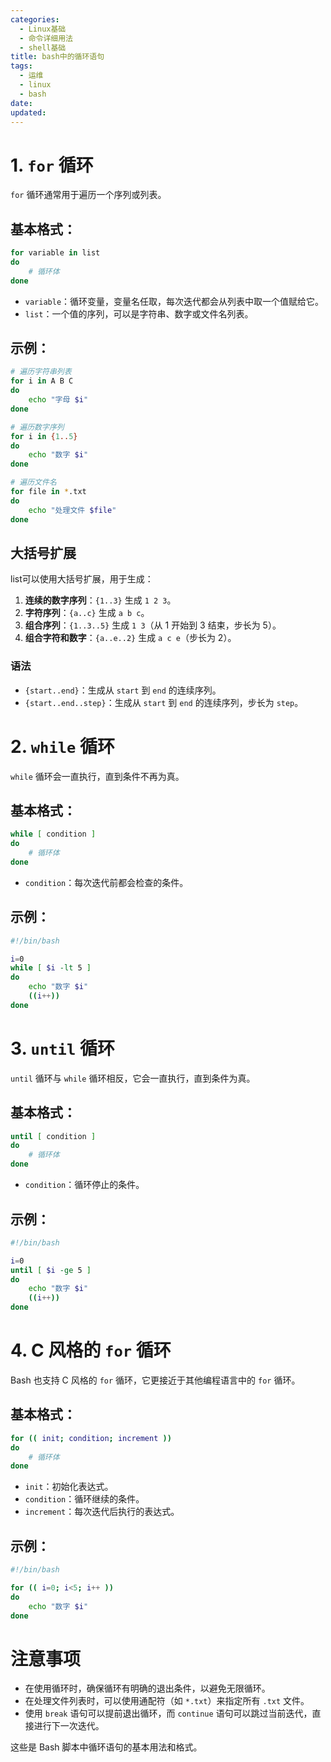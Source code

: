 ```yaml
---
categories:
  - Linux基础
  - 命令详细用法
  - shell基础
title: bash中的循环语句
tags:
  - 运维
  - linux
  - bash
date:
updated:
---
```


# 1. `for` 循环

`for` 循环通常用于遍历一个序列或列表。

## 基本格式：

```bash
for variable in list
do
    # 循环体
done
```

- `variable`：循环变量，变量名任取，每次迭代都会从列表中取一个值赋给它。
- `list`：一个值的序列，可以是字符串、数字或文件名列表。

## 示例：

```bash
# 遍历字符串列表
for i in A B C
do
    echo "字母 $i"
done

# 遍历数字序列
for i in {1..5}
do
    echo "数字 $i"
done

# 遍历文件名
for file in *.txt
do
    echo "处理文件 $file"
done
```

## 大括号扩展

list可以使用大括号扩展，用于生成：

1. **连续的数字序列**：`{1..3}` 生成 `1 2 3`。
2. **字符序列**：`{a..c}` 生成 `a b c`。
3. **组合序列**：`{1..3..5}` 生成 `1 3`（从 1 开始到 3 结束，步长为 5）。
4. **组合字符和数字**：`{a..e..2}` 生成 `a c e`（步长为 2）。

### 语法

- `{start..end}`：生成从 `start` 到 `end` 的连续序列。
- `{start..end..step}`：生成从 `start` 到 `end` 的连续序列，步长为 `step`。

# 2. `while` 循环

`while` 循环会一直执行，直到条件不再为真。

## 基本格式：

```bash
while [ condition ]
do
    # 循环体
done
```

- `condition`：每次迭代前都会检查的条件。

## 示例：

```bash
#!/bin/bash

i=0
while [ $i -lt 5 ]
do
    echo "数字 $i"
    ((i++))
done
```

# 3. `until` 循环

`until` 循环与 `while` 循环相反，它会一直执行，直到条件为真。

## 基本格式：

```bash
until [ condition ]
do
    # 循环体
done
```

- `condition`：循环停止的条件。

## 示例：

```bash
#!/bin/bash

i=0
until [ $i -ge 5 ]
do
    echo "数字 $i"
    ((i++))
done
```

# 4. C 风格的 `for` 循环

Bash 也支持 C 风格的 `for` 循环，它更接近于其他编程语言中的 `for` 循环。

## 基本格式：

```bash
for (( init; condition; increment ))
do
    # 循环体
done
```

- `init`：初始化表达式。
- `condition`：循环继续的条件。
- `increment`：每次迭代后执行的表达式。

## 示例：

```bash
#!/bin/bash

for (( i=0; i<5; i++ ))
do
    echo "数字 $i"
done
```

# 注意事项

- 在使用循环时，确保循环有明确的退出条件，以避免无限循环。
- 在处理文件列表时，可以使用通配符（如 `*.txt`）来指定所有 `.txt` 文件。
- 使用 `break` 语句可以提前退出循环，而 `continue` 语句可以跳过当前迭代，直接进行下一次迭代。

这些是 Bash 脚本中循环语句的基本用法和格式。
